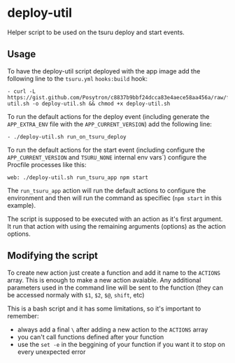 # deploy-util

Helper script to be used on the tsuru deploy and start events.

## Usage
To have the deploy-util script deployed with the app image add the following line to the `tsuru.yml` `hooks:build` hook:
```
- curl -L https://gist.github.com/Posytron/c8837b9bbf24dcca83e4aece58aa456a/raw/f6bc3fa0b41be11e449f61bb1f328f177f0400bb/deploy-util.sh -o deploy-util.sh && chmod +x deploy-util.sh
```

To run the default actions for the deploy event (including generate the `APP_EXTRA_ENV` file with the `APP_CURRENT_VERSION`) add the following line:
```
- ./deploy-util.sh run_on_tsuru_deploy
```

To run the default actions for the start event (including configure the `APP_CURRENT_VERSION` and `TSURU_NONE` internal env vars`) configure the Procfile processes like this:
```
web: ./deploy-util.sh run_tsuru_app npm start
```
The `run_tsuru_app` action will run the default actions to configure the environment and then will run the command as specifiec (`npm start` in this example).

The script is supposed to be executed with an action as it's first argument. It run that action with using the remaining arguments (options) as the action options.

## Modifying the script
To create new action just create a function and add it name to the `ACTIONS` array. This is enough to make a new action avaiable. Any additional parameters used in the command line will be sent to the function (they can be accessed normaly with `$1`, `$2`, `$@`, `shift`, etc)

This is a bash script and it has some limitations, so it's important to remember:
- always add a final `\` after adding a new action to the `ACTIONS` array
- you can't call functions defined after your function
- use the `set -e` in the beggining of your function if you want it to stop on every unexpected error


